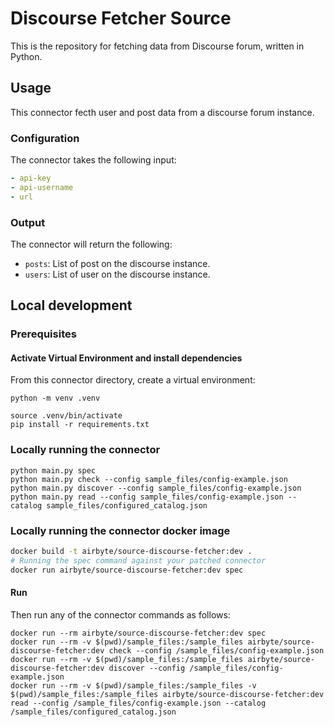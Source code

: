 # Discourse Fetcher Source

This is the repository for fetching data from Discourse forum, written in Python.

## Usage

This connector fecth user and post data from a discourse forum instance.

### Configuration

The connector takes the following input:

```yaml
- api-key
- api-username
- url
```

### Output

The connector will return the following:
- `posts`: List of post on the discourse instance.
- `users`: List of user on the discourse instance.

## Local development

### Prerequisites

#### Activate Virtual Environment and install dependencies
From this connector directory, create a virtual environment:
```
python -m venv .venv
```
```
source .venv/bin/activate
pip install -r requirements.txt
```

### Locally running the connector
```
python main.py spec
python main.py check --config sample_files/config-example.json
python main.py discover --config sample_files/config-example.json
python main.py read --config sample_files/config-example.json --catalog sample_files/configured_catalog.json
```

### Locally running the connector docker image

```bash
docker build -t airbyte/source-discourse-fetcher:dev .
# Running the spec command against your patched connector
docker run airbyte/source-discourse-fetcher:dev spec
```

#### Run
Then run any of the connector commands as follows:

```
docker run --rm airbyte/source-discourse-fetcher:dev spec
docker run --rm -v $(pwd)/sample_files:/sample_files airbyte/source-discourse-fetcher:dev check --config /sample_files/config-example.json
docker run --rm -v $(pwd)/sample_files:/sample_files airbyte/source-discourse-fetcher:dev discover --config /sample_files/config-example.json
docker run --rm -v $(pwd)/sample_files:/sample_files -v $(pwd)/sample_files:/sample_files airbyte/source-discourse-fetcher:dev read --config /sample_files/config-example.json --catalog /sample_files/configured_catalog.json
```
